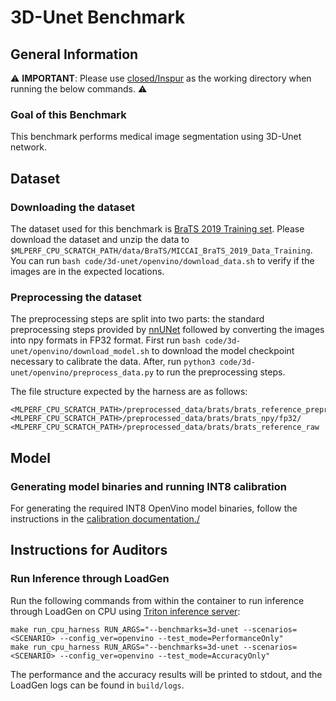 # 3D-Unet Benchmark

## General Information

:warning: **IMPORTANT**: Please use [closed/Inspur](closed/Inspur) as the working directory when
running the below commands. :warning:

### Goal of this Benchmark

This benchmark performs medical image segmentation using 3D-Unet network.

## Dataset

### Downloading the dataset

The dataset used for this benchmark is [BraTS 2019 Training set](https://www.med.upenn.edu/cbica/brats2019/registration.html). Please download the dataset and unzip the data to `$MLPERF_CPU_SCRATCH_PATH/data/BraTS/MICCAI_BraTS_2019_Data_Training`. You can run `bash code/3d-unet/openvino/download_data.sh` to verify if the images are in the expected locations.

### Preprocessing the dataset

The preprocessing steps are split into two parts: the standard preprocessing steps provided by [nnUNet](https://github.com/MIC-DKFZ/nnUNet) followed by converting the images into npy formats in FP32 format. First run `bash code/3d-unet/openvino/download_model.sh` to download the model checkpoint necessary to calibrate the data. After, run `python3 code/3d-unet/openvino/preprocess_data.py` to run the preprocessing steps.

The file structure expected by the harness are as follows:

```
<MLPERF_CPU_SCRATCH_PATH>/preprocessed_data/brats/brats_reference_preprocessed/
<MLPERF_CPU_SCRATCH_PATH>/preprocessed_data/brats/brats_npy/fp32/
<MLPERF_CPU_SCRATCH_PATH>/preprocessed_data/brats/brats_reference_raw
```

## Model

### Generating model binaries and running INT8 calibration

For generating the required INT8 OpenVino model binaries, follow the instructions in the [calibration documentation./](../../../calibration_triton_cpu/OpenVINO/3d-unet/README.md) 

## Instructions for Auditors

### Run Inference through LoadGen

Run the following commands from within the container to run inference through LoadGen on CPU using [Triton inference server](https://github.com/triton-inference-server/server):

```
make run_cpu_harness RUN_ARGS="--benchmarks=3d-unet --scenarios=<SCENARIO> --config_ver=openvino --test_mode=PerformanceOnly"
make run_cpu_harness RUN_ARGS="--benchmarks=3d-unet --scenarios=<SCENARIO> --config_ver=openvino --test_mode=AccuracyOnly"
```

The performance and the accuracy results will be printed to stdout, and the LoadGen logs can be found in `build/logs`.

